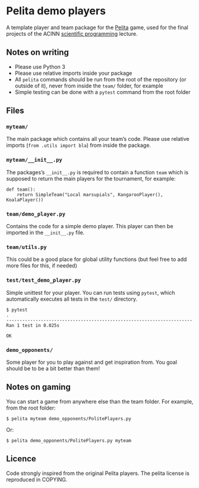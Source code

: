 # Pelita demo players

A template player and team package for the  [Pelita](https://github.com/ASPP/pelita) game, 
used for the final projects of the ACINN 
[scientific programming](https://fabienmaussion.info/scientific_programming) 
lecture.

## Notes on writing

* Please use Python 3
* Please use relative imports inside your package
* All `pelita` commands should be run from the root of the repository 
  (or outside of it), never from inside the `team/` folder, for example
* Simple testing can be done with a `pytest` command from the root folder

## Files

### `myteam/`

The main package which contains all your team’s code. Please use relative 
imports (`from .utils import bla`) from inside the package.

### `myteam/__init__.py`

The packages’s `__init__.py` is required to contain a function 
`team` which is supposed to return the main players for the 
tournament, for example:

    def team():
        return SimpleTeam("Local marsupials", KangarooPlayer(), KoalaPlayer())

### `team/demo_player.py`

Contains the code for a simple demo player. This player can then be 
imported in the `__init__.py` file.

### `team/utils.py`

This could be a good place for global utility functions (but feel free to 
add more files for this, if needed)

### `test/test_demo_player.py`

Simple unittest for your player. You can run 
tests using `pytest`, which automatically executes all tests in 
the `test/` directory.

    $ pytest
    .
    ----------------------------------------------------------------------
    Ran 1 test in 0.025s

    OK

### `demo_opponents/`

Some player for you to play against and get inspiration from. You goal should
be to be a bit better than them!

## Notes on gaming

You can start a game from anywhere else than the team folder. For example,
from the root folder:

    $ pelita myteam demo_opponents/PolitePlayers.py
    
Or:

    $ pelita demo_opponents/PolitePlayers.py myteam


## Licence

Code strongly inspired from the original Pelita players. The pelita license
is reproduced in COPYING.
